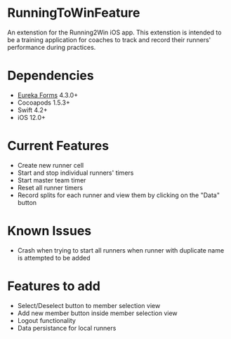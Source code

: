 # RunningToWinFeature

An extenstion for the Running2Win iOS app. This extenstion is intended to be a training application for coaches to track and record their runners' performance during practices. 

# Dependencies 
- [Eureka Forms](https://github.com/xmartlabs/Eureka) 4.3.0+
- Cocoapods 1.5.3+
- Swift 4.2+
- iOS 12.0+

# Current Features
- Create new runner cell
- Start and stop individual runners' timers
- Start master team timer
- Reset all runner timers
- Record splits for each runner and view them by clicking on the "Data" button

# Known Issues
- Crash when trying to start all runners when runner with duplicate name is attempted to be added 

# Features to add
- Select/Deselect button to member selection view
- Add new member button inside member selection view
- Logout functionality
- Data persistance for local runners
